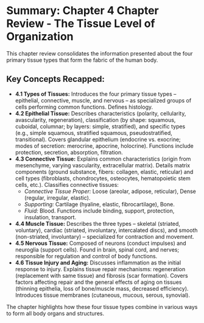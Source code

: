 # Summary: Chapter 4 Chapter Review - The Tissue Level of Organization

This chapter review consolidates the information presented about the four primary tissue types that form the fabric of the human body.

## Key Concepts Recapped:

*   **4.1 Types of Tissues:** Introduces the four primary tissue types – epithelial, connective, muscle, and nervous – as specialized groups of cells performing common functions. Defines histology.
*   **4.2 Epithelial Tissue:** Describes characteristics (polarity, cellularity, avascularity, regeneration), classification (by shape: squamous, cuboidal, columnar; by layers: simple, stratified), and specific types (e.g., simple squamous, stratified squamous, pseudostratified, transitional). Covers glandular epithelium (endocrine vs. exocrine; modes of secretion: merocrine, apocrine, holocrine). Functions include protection, secretion, absorption, filtration.
*   **4.3 Connective Tissue:** Explains common characteristics (origin from mesenchyme, varying vascularity, extracellular matrix). Details matrix components (ground substance, fibers: collagen, elastic, reticular) and cell types (fibroblasts, chondrocytes, osteocytes, hematopoietic stem cells, etc.). Classifies connective tissues:
    *   *Connective Tissue Proper:* Loose (areolar, adipose, reticular), Dense (regular, irregular, elastic).
    *   *Supporting:* Cartilage (hyaline, elastic, fibrocartilage), Bone.
    *   *Fluid:* Blood.
    Functions include binding, support, protection, insulation, transport.
*   **4.4 Muscle Tissue:** Describes the three types – skeletal (striated, voluntary), cardiac (striated, involuntary, intercalated discs), and smooth (non-striated, involuntary) – specialized for contraction and movement.
*   **4.5 Nervous Tissue:** Composed of neurons (conduct impulses) and neuroglia (support cells). Found in brain, spinal cord, and nerves; responsible for regulation and control of body functions.
*   **4.6 Tissue Injury and Aging:** Discusses inflammation as the initial response to injury. Explains tissue repair mechanisms: regeneration (replacement with same tissue) and fibrosis (scar formation). Covers factors affecting repair and the general effects of aging on tissues (thinning epithelia, loss of bone/muscle mass, decreased efficiency). Introduces tissue membranes (cutaneous, mucous, serous, synovial).

The chapter highlights how these four tissue types combine in various ways to form all body organs and structures.
